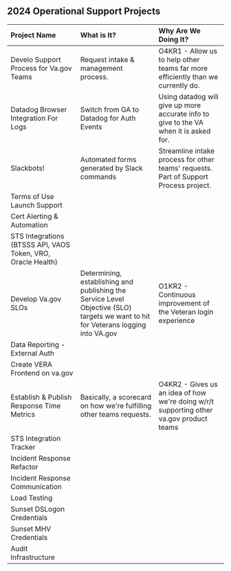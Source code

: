 ## 2024 Operational Support Projects

| Project Name          | What is It?       | Why Are We Doing It? |
| :------------- |:------------- | :----- |
| Develo Support Process for Va.gov Teams | Request intake & management process. | O4KR1 - Allow us to help other teams far more efficiently than we currently do. |
| Datadog Browser Integration For Logs| Switch from GA to Datadog for Auth Events | Using datadog will give up more accurate info to give to the VA when it is asked for. |
| Slackbots! | Automated forms generated by Slack commands  | Streamline intake process for other teams' requests. Part of Support Process project. |
| Terms of Use Launch Support | | |
| Cert Alerting & Automation  | | |
| STS Integrations (BTSSS API, VAOS Token, VRO, Oracle Health)|  | |
| Develop Va.gov SLOs | Determining, establishing and publishing the Service Level Objective (SLO) targets we want to hit for Veterans logging into VA.gov |O1KR2 - Continuous improvement of the Veteran login experience |
| Data Reporting - External Auth | | |
| Create VERA Frontend on va.gov | | |
| Establish & Publish Response Time Metrics | Basically, a scorecard on how we're fulfilling other teams requests. | O4KR2 - Gives us an idea of how we're doing w/r/t supporting other va.gov product teams |
| STS Integration Tracker | | |
| Incident Response Refactor| | |
| Incident Response Communication | | |
| Load Testing | | |
| Sunset DSLogon Credentials | | |
| Sunset MHV Credentials| | |
| Audit Infrastructure | | |
